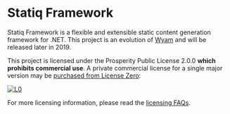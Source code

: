 # Statiq Framework

Statiq Framework is a flexible and extensible static content generation framework for .NET. This project is an evolution of [Wyam](https://wyam.io) and will be released later in 2019.

This project is licensed under the Prosperity Public License 2.0.0 **which prohibits commercial use**. A private commercial license for a single major version may be [purchased from License Zero](https://licensezero.com/ids/968702b6-a2b0-4042-9561-d1a98cc4f3fd):

[![L0](https://licensezero.com/ids/968702b6-a2b0-4042-9561-d1a98cc4f3fd/badge.svg)](https://licensezero.com/ids/968702b6-a2b0-4042-9561-d1a98cc4f3fd)

For more licensing information, please read the [licensing FAQs](LICENSING.md).
